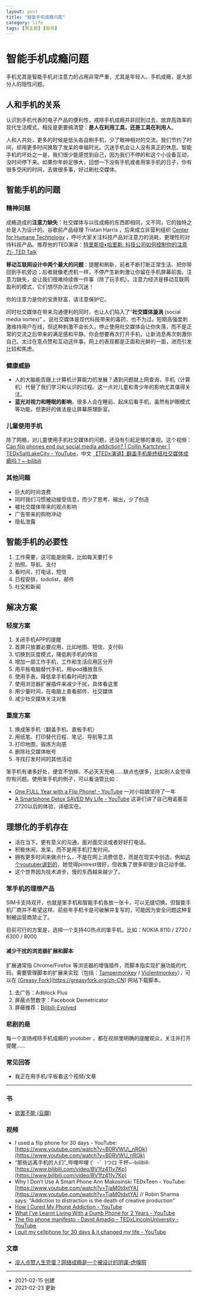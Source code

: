 ```yaml
---
layout: post
title: "智能手机成瘾问题"
category: life
tags: [周主题] [极简]
---
```


# 智能手机成瘾问题

手机尤其是智能手机对注意力的占用非常严重，尤其是年轻人。手机成瘾，是大部分人的隐性问题。

## 人和手机的关系

认识到手机代表的电子产品的便利性，戒除手机成瘾并非回到过去，放弃高效率的现代生活模式，相反是更要搞清楚：**是人在利用工具，还是工具在利用人**。

人和人共处，更多的时候是低头各自刷手机，少了眼神相对的交流。我们节约了时间，却用更多时间换取了发呆的幸福时光。沉迷手机会让人没有真正的休息。智能手机的坏处之一是，我们很少能感觉到自己，因为我们不停的和这个小设备互动，没时间停下来。如果你年龄足够大，回想一下没有手机或者用笨手机的日子，你有很多空闲的时间，去做很多事，好过刷社交媒体。

## 智能手机的问题

### 精神问题

成瘾造成的**注意力缺失**：社交媒体与以往成瘾的东西即相同，又不同，它的独特之处是人为设计的。谷歌前产品经理 Tristan Harris ，后来成立非营利组织  [Center for Humane Technology](https://www.humanetech.com/) ，呼吁大家关注科技产品对注意力的消耗，更理性的对待科技产品。推荐他的TED演讲：[特里斯坦•哈里斯: 科技公司如何控制你的注意力- TED Talk](https://www.ted.com/talks/tristan_harris_how_a_handful_of_tech_companies_control_billions_of_minds_every_day?language=zh-cn)

**移动互联网设计中两个最大的问题**：提醒和刷新，前者不断打断正常生活、把你带回到手机旁边；后者就像老虎机一样，不停产生新刺激让你留在手机屏幕前面。注意力缺失，会让我们很难持续做一件事（除了玩手机）。注意力经济是移动互联网盈利的模式，它们想尽办法让你沉迷！

你的注意力是你的宝贵财富，请注意保护它。

同时社交媒体在带来沟通便利的同时，也让人们陷入了“**社交媒体漩涡** (social media vortex)” 。说社交媒体是现代科技带来的毒药，也不为过。短期高强度刺激维持用户在线，但这种刺激不会长久，停止使用社交媒体会让你失落，而不是正常的交流之后带来的满足感和平静。你会想要再次打开手机，让新消息再次刺激你自己。太过在意点赞和互动这件事。网上的表现都是正面和光鲜的一面，进而引发比较和焦虑。


### 健康威胁

- 人的大脑能否跟上计算机计算能力的发展？遇到问题就上网查询，手机（计算机）代替了我们学习和认识的过程。这一点对儿童和青少年的影响尤其值得关注。
- **蓝光对视力和睡眠的影响**，很多人会在睡前、起床后看手机，虽然有护眼模式等功能，但更好的做法是让屏幕原理卧室。

### 儿童使用手机

除了网瘾，对儿童使用手机社交媒体的问题，还没有引起足够的重视。这个视频：
[Can flip phones end our social media addiction? | Collin Kartchner | TEDxSaltLakeCity - YouTube](https://www.youtube.com/watch?v=uMb0wqTqE_4)，中文 [【TEDx演讲】翻盖手机能终结社交媒体成瘾吗？~-bilibili](https://www.bilibili.com/video/bv1ti4y1T7WY)


### 其他问题

- 巨大的时间浪费
- 同时我们习惯被动接受信息，而少了思考、输出，少了创造
- 被社交媒体带来的观点影响
- 广告带来的购物冲动
- 隐私泄露

## 智能手机的必要性

1. 工作需要，这可能是刚需，比如每天要打卡
2. 拍照、导航、支付
3. 看时间，打电话，短信
4. 日程安排，todolist，邮件
5. 社交和新闻

## 解决方案

### 轻度方案

1. 关闭手机APP的提醒
2. 首屏只放置必要应用，比如地图、短信、支付码
3. 切换到灰度模式，降低刷手机的体验
4. 增加一部工作手机，工作和生活应用区分开
5. 用平板电脑替代手机，用ipod播放音乐
6. 使用手表，降低拿手机看时间的次数
7. 使用浏览器扩展插件来减少干扰，具体看这里
8. 用少量时间，在电脑上查看邮件、社交媒体
9. 减少社交媒体关注对象

### 重度方案

1. 换成笨手机（翻盖手机、直板手机）
2. 用纸笔、打印替代日程、笔记、导航等工具
3. 打印地图，锻炼方向感
4. 删除社交媒体帐号
5. 寻找打发时间的其他活动

笨手机有诸多好处，便宜不怕摔、不必天天充电……缺点也很多，比如别人会觉得你有问题。使用笨手机的例子，可以看油管比如： 

- [One FULL Year with a Flip Phone! - YouTube](https://www.youtube.com/watch?v=TwSHlxtFOXA) 一对小姑娘坚持了一年
- [A Smartphone Detox SAVED My Life - YouTube](https://www.youtube.com/watch?v=0YLt1L9eMVI) 这哥们讲了自己用诺基亚2720以后的体验，详细实在。

## 理想化的手机存在

- 活在当下。更有意义的沟通，面对面交谈或者好好打电话。
- 积极休闲，发呆，而不是用手机打发时间。
- 拥有更多时间来做点什么，不是在网上消费信息，而是在现实中创造。例如[这个youtuber讲到的](https://www.youtube.com/watch?v=SJvcxUHMLIQ)，她觉得pintrest很好，但收集了很多却很少自己动手做。
- 这个世界因为技术进步，慢的东西越来越少了。

### 笨手机的理想产品

SIM卡支持双开，也就是笨手机和智能手机各放一张卡，可以无缝切换。但智能手机厂商并不希望这样。前些年手机卡是可破解并复写的，可能因为安全问题这种复制被运营商禁止了。

目前可行的方案是，选择一个支持4G热点的笨手机，比如：NOKIA 8110 /  2720 / 6300 / 8000

#### 减少干扰的浏览器扩展和脚本

扩展通常指 Chrome/Firefox 等浏览器的增强插件，而脚本指实现扩展功能的代码，需要管理脚本的扩展来实现（包括：[Tampermonkey](http://tampermonkey.net/?browser=safari) / [Violentmonkey](https://chrome.google.com/webstore/detail/violent-monkey/jinjaccalgkegednnccohejagnlnfdag)），可以在 [[Greasy Fork](https://greasyfork.org/zh-CN)](https://greasyfork.org/zh-CN) 网站下载脚本。

1. 去广告：Adblock Plus 
2. 屏蔽点赞数字：Facebook Demetricator
3. 屏蔽推荐：[Bilibili-Evolved](https://github.com/the1812/Bilibili-Evolved) 


### 悲剧的是

每一个宣扬戒除手机成瘾的 youtuber ，都在视频里明确的提醒观众，关注并打开提醒……

### 常见回答

- 我正在用手机/平板看这个视频/文章

---

### 书

-   [欲罢不能 (豆瓣)](https://book.douban.com/subject/30163521/)

### 视频

-   I used a flip phone for 30 days - YouTube: [https://www.youtube.com/watch?v=B0RVWU\_nROk](https://www.youtube.com/watch?v=B0RVWU_nROk)
-   “那些远离手机的人们”\_哔哩哔哩 (゜-゜)つロ 干杯~-bilibili: [https://www.bilibili.com/video/BV1fz411v7Kp](https://www.bilibili.com/video/BV1fz411v7Kp)
-   Why I Don’t Use A Smart Phone  Ann Makosinski TEDxTeen - YouTube: [https://www.youtube.com/watch?v=TjaM0tdxtYA](https://www.youtube.com/watch?v=TjaM0tdxtYA) // Robin Sharma says: "Addiction to distraction is the death of creative production"
-   [How I Cured My Phone Addiction - YouTube](https://www.youtube.com/watch?v=Qk5ftIUMJsM)
-   [What I've Learnt Living With a Dumb Phone for 2 Years - YouTube](https://www.youtube.com/watch?v=LOTuduCSm3g)
-   [The flip phone manifesto - David Amadio - TEDxLincolnUniversity - YouTube](https://www.youtube.com/watch?v=SjzxsTG6OaE)
-   [I quit my cellphone for 30 days & it changed my life - YouTube](https://www.youtube.com/watch?v=Jc5bTDHnP5A)


### 文章

- [没人点赞人生完蛋？网络成瘾是一个被设计的阴谋-虎嗅网](https://www.huxiu.com/article/305611.html)


---

- 2021-02-15 创建
- 2021-02-23 更新